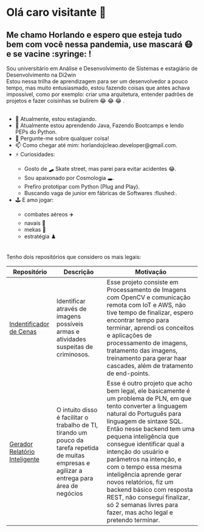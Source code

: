<!DOCTYPE html>
<html>
<head>
<meta charset="UTF-8"/>
<link href='https://stackpath.bootstrapcdn.com/bootstrap/4.1.1/css/bootstrap.min.css' rel='stylesheet' integrity='sha384-WskhaSGFgHYWDcbwN70/dfYBj47jz9qbsMId/iRN3ewGhXQFZCSftd1LZCfmhktB' crossorigin='anonymous' />
<link href="https://cdn.jsdelivr.net/npm/bootstrap@5.0.2/dist/css/bootstrap.min.css" rel="stylesheet" integrity="sha384-EVSTQN3/azprG1Anm3QDgpJLIm9Nao0Yz1ztcQTwFspd3yD65VohhpuuCOmLASjC" crossorigin="anonymous">
</head>
<body>
  <div class="container">
    <h1 class="text-primary">
      Olá caro visitante 👋
    </h1> 
    <h2 class="text-primary">
      Me chamo Horlando e espero que esteja tudo bem com você nessa pandemia, <span class="text-warning">use mascará 😷 e se vacine :syringe: !</span>  
    </h2>
    <div class="text-info minha-descricao"> 
      Sou universitário em Análise e Desenvolvimento de Sistemas e estagiário de Desenvolvimento na Di2win <br/>
      Estou nessa trilha de aprendizagem para ser um desenvolvedor a pouco tempo, mas muito entusiasmado, estou fazendo coisas que antes achava impossível, como por exemplo: criar uma arquitetura, entender padrões de projetos e fazer coisinhas se bulirem 😂 😂 😂 .
      <br/><br/>
    </div>
    <div class="text-info curiosity">
      <ul>
      <li>🔭 Atualmente, estou estagiando.</li> 
      <li>🌱 Atualmente estou aprendendo Java, Fazendo Bootcamps e lendo PEPs do Python.</li> 
      <li>💬 Pergunte-me sobre qualquer coisa!</li> 
      <li>📫 Como chegar até mim: horlandojcleao.developer@gmail.com.</li>
      <li>⚡ Curiosidades:</li> 
      <ul>
        <li>Gosto de 🛹 Skate street, mas parei para evitar acidentes 😂.</li>
        <li>Sou apaixonado por Cosmologia 🕳️.</li>
        <li>Prefiro prototipar com Python (Plug and Play).</li>
        <li>Buscando vaga de junior em fábricas de Softwares :flushed:.</li>
      </ul>
      <li>🕹️ E amo jogar:</li> 
        <ul>
          <li>combates aéreos ✈️ </li>
          <li>navais 🚢</li>
          <li>mekas 🤖</li>
          <li>estratégia ♟️</li>
        </ul>
    </ul>
    </div>
    <br/>
    <div class="text-info meus-repo">Tenho dois repositórios que considero os mais legais:</div>
    <table class="table table-bordered table-striped" style="top:40px;">
        <thead>
        <tr>
          <th>Repositório</th>
          <th>Descrição</th>
          <th>Motivação</th>
        </tr>
      </thead>
      <tbody>
        <tr>
          <td><a href="https://github.com/Horlando-Leao/scene_identification">Indentificador de Cenas</a> </td>
          <td>Identificar através de imagens possíveis armas e atividades suspeitas de criminosos.</td>
          <td>Esse projeto consiste em Processamento de Imagens com OpenCV e comunicação remota com IoT e AWS, não tive tempo de finalizar, espero encontrar tempo para terminar, aprendi os conceitos e aplicações de processamento de imagens, tratamento das imagens, treinamento para gerar haar cascades, além de tratamento de end-points.</td>
        </tr>
        <tr>
          <td><a href="https://github.com/Horlando-Leao/geradorRelatorioInteligente ">Gerador Relatório Inteligente</a> </td>
          <td>O intuito disso é facilitar o trabalho de TI, tirando um pouco da tarefa repetida de muitas empresas e agilizar a entrega para área de negócios</td>
          <td>Esse é outro projeto que acho bem legal, ele basicamente é um problema de PLN, em que tento converter a linguagem natural do Português para linguagem de sintaxe SQL. Então nesse backend tem uma pequena inteligência que consegue identificar qual a intenção do usuário e parâmetros na intenção, e com o tempo essa mesma inteligência aprende gerar novos relatórios, fiz um backend básico com resposta REST, não consegui finalizar, só 2 semanas livres para fazer, mas acho legal e pretendo terminar.</td>
        </tr>
      </tbody>
    </table>
    </div>
    
  </body>
</html>
